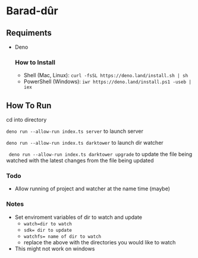 # Barad-dûr
## Requiments

- Deno
    ### How to Install 
  - Shell (Mac, Linux):
  ```curl -fsSL https://deno.land/install.sh | sh```
  - PowerShell (Windows):
  ```iwr https://deno.land/install.ps1 -useb | iex```

## How To Run

cd into directory

``` deno run --allow-run index.ts server ``` to launch server

``` deno run --allow-run index.ts darktower ``` to launch dir watcher

``` deno run --allow-run index.ts darktower upgrade``` to update the file being watched with the latest changes from the file being updated

### Todo 
 - Allow running of project and watcher at the name time (maybe)

### Notes
- Set enviroment variables of dir to watch and update
  - ```watch=dir to watch``` 
  - ```sdk= dir to update```
  - ```watchfs= name of dir to watch```
  - replace the above with the directories you would like to watch 
- This might not work on windows
